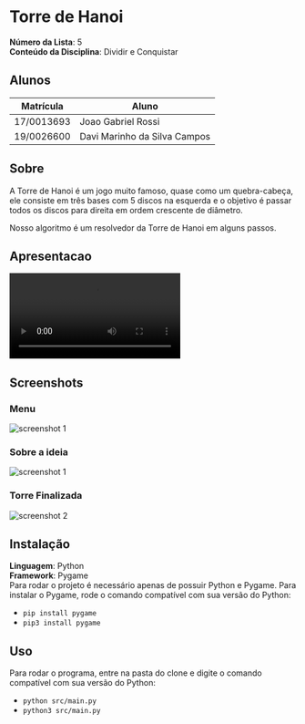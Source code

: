 # Torre de Hanoi

**Número da Lista**: 5<br>
**Conteúdo da Disciplina**: Dividir e Conquistar<br>

## Alunos
|Matrícula | Aluno |
| -- | -- |
| 17/0013693  |  Joao Gabriel Rossi |
| 19/0026600  |  Davi Marinho da Silva Campos |

## Sobre 
A Torre de Hanoi é um jogo muito famoso, quase como um quebra-cabeça, ele consiste em três bases com 5 discos na esquerda e o objetivo é passar todos os discos para direita em ordem crescente de diâmetro.

Nosso algoritmo é um resolvedor da Torre de Hanoi em alguns passos.

## Apresentacao

![Video da apresentacao](img/PA4-Video.mp4)

## Screenshots

### Menu
![screenshot 1](img/PA1.png)
### Sobre a ideia
![screenshot 1](img/PA2.png)
### Torre Finalizada
![screenshot 2](img/PA3.png)

## Instalação 
**Linguagem**: Python<br>
**Framework**: Pygame<br>
Para rodar o projeto é necessário apenas de possuir Python e Pygame.
Para instalar o Pygame, rode o comando compatível com sua versão do Python: 
- `pip install pygame`
- `pip3 install pygame`

## Uso 
Para rodar o programa, entre na pasta do clone e digite o comando compatível com sua versão do Python:
- `python src/main.py` 
- `python3 src/main.py`
